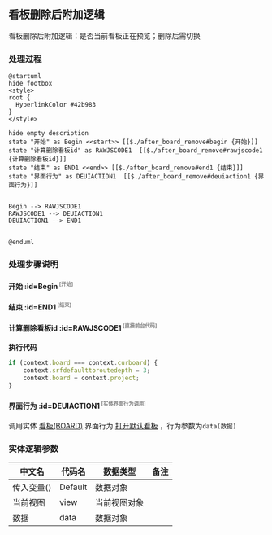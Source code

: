 ## 看板删除后附加逻辑 <!-- {docsify-ignore-all} -->

   看板删除后附加逻辑：是否当前看板正在预览；删除后需切换

### 处理过程

```plantuml
@startuml
hide footbox
<style>
root {
  HyperlinkColor #42b983
}
</style>

hide empty description
state "开始" as Begin <<start>> [[$./after_board_remove#begin {开始}]]
state "计算删除看板id" as RAWJSCODE1  [[$./after_board_remove#rawjscode1 {计算删除看板id}]]
state "结束" as END1 <<end>> [[$./after_board_remove#end1 {结束}]]
state "界面行为" as DEUIACTION1  [[$./after_board_remove#deuiaction1 {界面行为}]]


Begin --> RAWJSCODE1
RAWJSCODE1 --> DEUIACTION1
DEUIACTION1 --> END1


@enduml
```


### 处理步骤说明

#### 开始 :id=Begin<sup class="footnote-symbol"> <font color=gray size=1>[开始]</font></sup>




#### 结束 :id=END1<sup class="footnote-symbol"> <font color=gray size=1>[结束]</font></sup>




#### 计算删除看板id :id=RAWJSCODE1<sup class="footnote-symbol"> <font color=gray size=1>[直接前台代码]</font></sup>



<p class="panel-title"><b>执行代码</b></p>

```javascript
if (context.board === context.curboard) {
    context.srfdefaulttoroutedepth = 3;
    context.board = context.project;
}
```

#### 界面行为 :id=DEUIACTION1<sup class="footnote-symbol"> <font color=gray size=1>[实体界面行为调用]</font></sup>



调用实体 [看板(BOARD)](module/ProjMgmt/board.md) 界面行为 [打开默认看板](module/ProjMgmt/board#界面行为) ，行为参数为`data(数据)`



### 实体逻辑参数

|    中文名   |    代码名    |  数据类型      |备注 |
| --------| --------| --------  | --------   |
|传入变量(<i class="fa fa-check"/></i>)|Default|数据对象||
|当前视图|view|当前视图对象||
|数据|data|数据对象||
